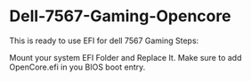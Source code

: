 # Dell-7567-Gaming-Opencore
This is ready to use EFI for dell 7567 Gaming
Steps:

Mount your system EFI Folder and Replace It.
Make sure to add OpenCore.efi in you BIOS boot entry.



